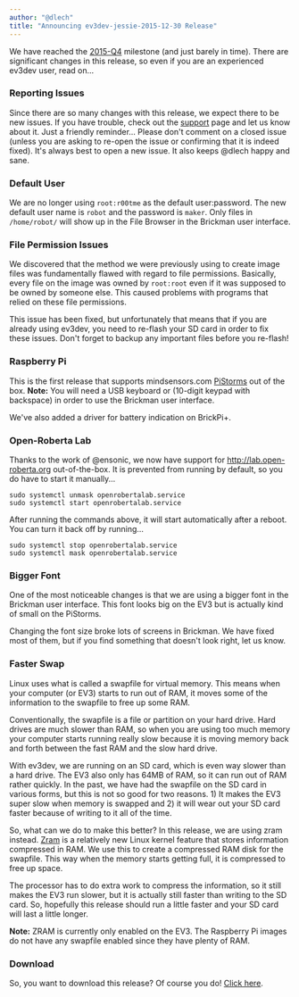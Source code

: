 ```yaml
---
author: "@dlech"
title: "Announcing ev3dev-jessie-2015-12-30 Release"
---
```


We have reached the [2015-Q4] milestone (and just barely in time). There are
significant changes in this release, so even if you are an experienced ev3dev
user, read on...

### Reporting Issues

Since there are so many changes with this release, we expect there to be new
issues. If you have trouble, check out the [support] page and let us know
about it. Just a friendly reminder... Please don't comment on a closed issue
(unless you are asking to re-open the issue or confirming that it is indeed fixed).
It's always best to open a new issue. It also keeps @dlech happy and sane.

### Default User

We are no longer using `root:r00tme` as the default user:password. The new default
user name is `robot` and the password is `maker`. Only files in `/home/robot/`
will show up in the File Browser in the Brickman user interface.

### File Permission Issues

We discovered that the method we were previously using to create image files
was fundamentally flawed with regard to file permissions. Basically, every file
on the image was owned by `root:root` even if it was supposed to be owned by
someone else. This caused problems with programs that relied on these file
permissions.

This issue has been fixed, but unfortunately that means that if you are already
using ev3dev, you need to re-flash your SD card in order to fix these issues.
Don't forget to backup any important files before you re-flash!

### Raspberry Pi

This is the first release that supports mindsensors.com [PiStorms] out of the box.
**Note:** You will need a USB keyboard or (10-digit keypad with backspace) in
order to use the Brickman user interface.

We've also added a driver for battery indication on BrickPi+.

### Open-Roberta Lab

Thanks to the work of @ensonic, we now have support for <http://lab.open-roberta.org>
out-of-the-box. It is prevented from running by default, so you do have to start
it manually...

    sudo systemctl unmask openrobertalab.service
    sudo systemctl start openrobertalab.service

After running the commands above, it will start automatically after a reboot.
You can turn it back off by running...

    sudo systemctl stop openrobertalab.service
    sudo systemctl mask openrobertalab.service

### Bigger Font

One of the most noticeable changes is that we are using a bigger font in the
Brickman user interface. This font looks big on the EV3 but is actually kind
of small on the PiStorms.

Changing the font size broke lots of screens in Brickman. We have fixed most of
them, but if you find something that doesn't look right, let us know.

### Faster Swap

Linux uses what is called a swapfile for virtual memory. This means when your
computer (or EV3) starts to run out of RAM, it moves some of the information
to the swapfile to free up some RAM.

Conventionally, the swapfile is a file or partition on your hard drive. Hard drives
are much slower than RAM, so when you are using too much memory your computer
starts running really slow because it is moving memory back and forth between
the fast RAM and the slow hard drive.

With ev3dev, we are running on an SD card, which is even way slower than a hard
drive. The EV3 also only has 64MB of RAM, so it can run out of RAM rather
quickly. In the past, we have had the swapfile on the SD card in various forms,
but this is not so good for two reasons. 1) It makes the EV3 super slow when
memory is swapped and 2) it will wear out your SD card faster because of writing
to it all of the time.

So, what can we do to make this better? In this release, we are using zram instead.
[Zram] is a relatively new Linux kernel feature that stores information compressed
in RAM. We use this to create a compressed RAM disk for the swapfile. This way
when the memory starts getting full, it is compressed to free up space.

The processor has to do extra work to compress the information, so it still
makes the EV3 run slower, but it is actually still faster than writing to the SD
card. So, hopefully this release should run a little faster and your SD card will
last a little longer.

**Note:** ZRAM is currently only enabled on the EV3. The Raspberry Pi images
do not have any swapfile enabled since they have plenty of RAM.

### Download

So, you want to download this release? Of course you do! [Click here][download].

[support]: /support/
[2015-Q4]: https://github.com/ev3dev/ev3dev/milestones/ev3dev-jessie%202015-Q4
[PiStorms]: http://www.mindsensors.com/teaching-stem-with-robotics/13-pistorms-base-kit
[zram]: https://en.wikipedia.org/wiki/Zram
[download]: https://github.com/ev3dev/ev3dev/releases/tag/ev3dev-jessie-2015-12-30
